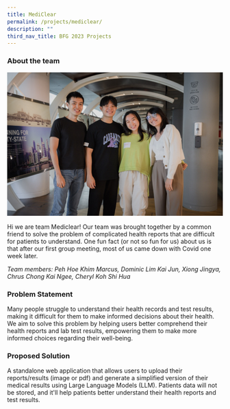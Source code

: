 ```yaml
---
title: MediClear
permalink: /projects/mediclear/
description: ""
third_nav_title: BFG 2023 Projects
---
```

### About the team

![](/images/mediclear%20large.jpeg)

Hi we are team Mediclear! Our team was brought together by a common friend to solve the problem of complicated health reports that are difficult for patients to understand. One fun fact (or not so fun for us) about us is that after our first group meeting, most of us came down with Covid one week later.

*Team members: Peh Hoe Khim Marcus, Dominic Lim Kai Jun, Xiong Jingya, Chrus Chong Kai Ngee, Cheryl Koh Shi Hua*

### Problem Statement

Many people struggle to understand their health records and test results, making it difficult for them to make informed decisions about their health. We aim to solve this problem by helping users better comprehend their health reports and lab test results, empowering them to make more informed choices regarding their well-being.

### Proposed Solution

A standalone web application that allows users to upload their reports/results (image or pdf) and generate a simplified version of their medical results using Large Language Models (LLM). Patients data will not be stored, and it'll help patients better understand their health reports and test results.